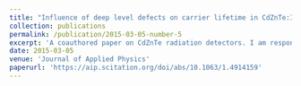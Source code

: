 ```yaml
---
title: "Influence of deep level defects on carrier lifetime in CdZnTe:In"
collection: publications
permalink: /publication/2015-03-05-number-5
excerpt: 'A coauthored paper on CdZnTe radiation detectors. I am responsible for the modeling part.'
date: 2015-03-05
venue: 'Journal of Applied Physics'
paperurl: 'https://aip.scitation.org/doi/abs/10.1063/1.4914159'
---
```

